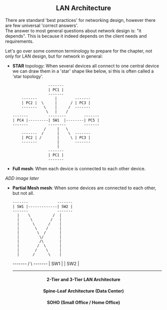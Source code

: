 <h2 align="center">LAN Architecture</h2>

There are standard 'best practices' for networking design, however there are few universal 'correct answers'. \
The answer to most general questions about network design is: "it depends". This is because it indeed
depends on the client needs and requirements.

Let's go over some common terminology to prepare for the chapter, not only for LAN design, but for network in general:

- <b>STAR</b> topology: When several devices all connect to one central device we can draw them in a 'star' shape like below, si this is often called a 'star topology'.

                      -------
                      | PC1 |
                      -------
          -------        |        -------
          | PC2 |  \     |      / | PC3 |
          -------   \    |     /  -------
                     \   |    /
      -------         --------        -------
      | PC4 |---------| SW1  |--------| PC5 |
      -------         --------        -------
                    /     |   \
          -------  /      |    \  -------
          | PC2 | /       |     \ | PC3 |
          -------         |       -------
                          |
                      -------
                      | PC1 |
                      -------

- <b>Full mesh</b>: When each device is connected to each other device.

_ADD image later_

- <b>Partial Mesh mesh</b>: When some devices are connected to each other, but not all.

      -------             -------
      | SW1 |-------------| SW2 |
      -------             -------
        |    \          /  |
        |     \        /   |
        |      \      /    |
        |       \    /     |
        |        \  /      |
        |         \/       |
        |         /\       |
        |        /  \      |
        |       /    \     |
        |      /      \    |
     -------  /        \ -------
     | SW1 |             | SW2 |
     -------             -------
<h4 align="center">2-Tier and 3-Tier LAN Architecture</h4>

<h4 align="center">Spine-Leaf Architecture (Data Center)</h4>

<h4 align="center">SOHO (Small Office / Home Office)</h4>

<h4 align="center"></h4>
